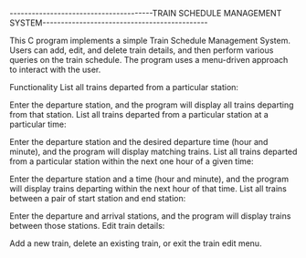 ---------------------------------------TRAIN SCHEDULE MANAGEMENT SYSTEM---------------------------------------------

This C program implements a simple Train Schedule Management System. Users can add, edit, and delete train details, and then perform various queries on the train schedule. 
The program uses a menu-driven approach to interact with the user.

Functionality
List all trains departed from a particular station:

Enter the departure station, and the program will display all trains departing from that station.
List all trains departed from a particular station at a particular time:

Enter the departure station and the desired departure time (hour and minute), and the program will display matching trains.
List all trains departed from a particular station within the next one hour of a given time:

Enter the departure station and a time (hour and minute), and the program will display trains departing within the next hour of that time.
List all trains between a pair of start station and end station:

Enter the departure and arrival stations, and the program will display trains between those stations.
Edit train details:

Add a new train, delete an existing train, or exit the train edit menu.
